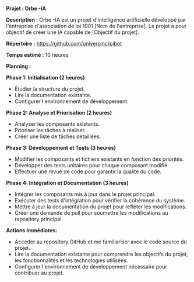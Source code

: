 



**Projet : Orbe -IA**

**Description :** Orbe -IA est un projet d'intelligence artificielle développé par l'entreprise d'association de loi 1901 [Nom de l'entreprise]. Le projet a pour objectif de créer une IA capable de [Objectif du projet]. 

**Répertoire :** https://github.com/universmc/pibot

**Temps estimé :** 10 heures

**Planning :**

**Phase 1: Initialisation (2 heures)**

* Étudier la structure du projet.
* Lire la documentation existante.
* Configurer l'environnement de développement.

**Phase 2: Analyse et Priorisation (2 heures)**

* Analyser les composants existants.
* Prioriser les tâches à réaliser.
* Créer une liste de tâches détaillées.

**Phase 3: Développement et Tests (3 heures)**

* Modifier les composants et fichiers existants en fonction des priorités.
* Développer des tests unitaires pour chaque composant modifié.
* Effectuer une revue de code pour garantir la qualité du code.

**Phase 4: Intégration et Documentation (3 heures)**

* Intégrer les composants mis à jour dans le projet principal.
* Exécuter des tests d'intégration pour vérifier la cohérence du système.
* Mettre à jour la documentation du projet pour refléter les modifications.
* Créer une demande de pull pour soumettre les modifications au repository principal.



**Actions Immédiates:**

* Accéder au repository GitHub et me familiariser avec le code source du projet.
* Lire la documentation existante pour comprendre les objectifs du projet, les fonctionnalités et les technologies utilisées.
* Configurer l'environnement de développement nécessaire pour contribuer au projet.




